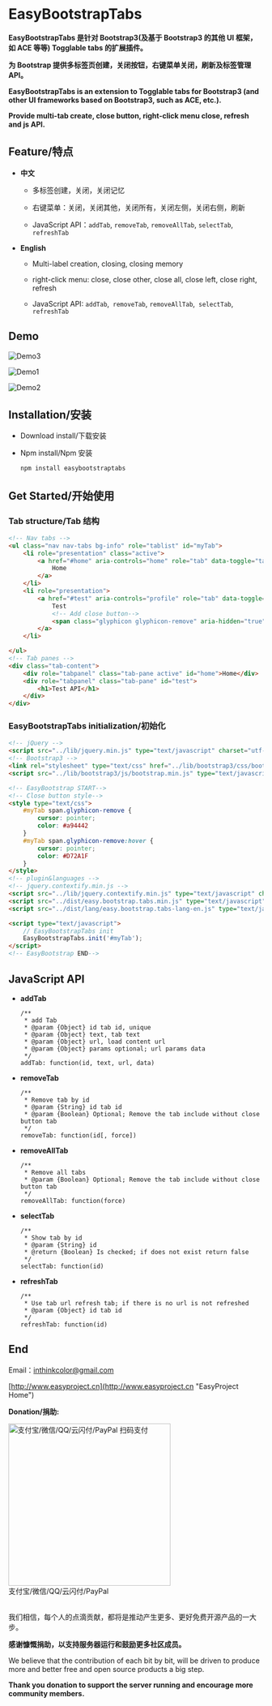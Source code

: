 # EasyBootstrapTabs

**EasyBootstrapTabs 是针对 Bootstrap3(及基于 Bootstrap3 的其他 UI 框架，如 ACE 等等) Togglable tabs 的扩展插件。**

**为 Bootstrap 提供多标签页创建，关闭按钮，右键菜单关闭，刷新及标签管理 API。**


**EasyBootstrapTabs is an extension to Togglable tabs for Bootstrap3 (and other UI frameworks based on Bootstrap3, such as ACE, etc.).**

**Provide multi-tab create, close button, right-click menu close, refresh and js API.**


## Feature/特点

- **中文**

	- 多标签创建，关闭，关闭记忆
	
	- 右键菜单：关闭，关闭其他，关闭所有，关闭左侧，关闭右侧，刷新
	
	- JavaScript API：`addTab`, `removeTab`, `removeAllTab`, `selectTab`, `refreshTab`


- **English**

	- Multi-label creation, closing, closing memory

	- right-click menu: close, close other, close all, close left, close right, refresh

	- JavaScript API: `addTab`,` removeTab`, `removeAllTab`,` selectTab`, `refreshTab`

## Demo

![Demo3](doc/images/demo3.png)

![Demo1](doc/images/demo1.png)

![Demo2](doc/images/demo2.png)

## Installation/安装

- Download install/下载安装

- Npm install/Npm 安装

	```BASH
	npm install easybootstraptabs
	```

## 	Get Started/开始使用

### Tab structure/Tab 结构
```HTML
<!-- Nav tabs -->
<ul class="nav nav-tabs bg-info" role="tablist" id="myTab">
	<li role="presentation" class="active">
		<a href="#home" aria-controls="home" role="tab" data-toggle="tab">
			Home
		</a>
	</li>
	<li role="presentation">
		<a href="#test" aria-controls="profile" role="tab" data-toggle="tab">
			Test 
			<!-- Add close button-->
			<span class="glyphicon glyphicon-remove" aria-hidden="true"></span>
		</a>
	</li>

</ul>
<!-- Tab panes -->
<div class="tab-content">
	<div role="tabpanel" class="tab-pane active" id="home">Home</div>
	<div role="tabpanel" class="tab-pane" id="test">
		<h1>Test API</h1>
	</div>
</div>
```

### EasyBootstrapTabs initialization/初始化 

```HTML
<!-- jQuery -->
<script src="../lib/jquery.min.js" type="text/javascript" charset="utf-8"></script>
<!-- Bootstrap3 -->
<link rel="stylesheet" type="text/css" href="../lib/bootstrap3/css/bootstrap.min.css" />
<script src="../lib/bootstrap3/js/bootstrap.min.js" type="text/javascript" charset="utf-8"></script>

<!-- EasyBootstrap START-->
<!-- Close button style-->
<style type="text/css">
	#myTab span.glyphicon-remove {
		cursor: pointer;
		color: #a94442
	}
	#myTab span.glyphicon-remove:hover {
		cursor: pointer;
		color: #D72A1F
	}
</style>
<!-- plugin&languages -->
<!-- jquery.contextify.min.js -->
<script src="../lib/jquery.contextify.min.js" type="text/javascript" charset="utf-8"></script>
<script src="../dist/easy.bootstrap.tabs.min.js" type="text/javascript" charset="utf-8"></script>
<script src="../dist/lang/easy.bootstrap.tabs-lang-en.js" type="text/javascript" charset="utf-8"></script>

<script type="text/javascript">
	// EasyBootstrapTabs init
	EasyBootstrapTabs.init('#myTab');
</script>
<!-- EasyBootstrap END-->
```	

## JavaScript API


- **addTab**

	```
	/**
	 * add Tab
	 * @param {Object} id tab id, unique
	 * @param {Object} text, tab text
	 * @param {Object} url, load content url
	 * @param {Object} params optional; url params data
	 */
	addTab: function(id, text, url, data)
	```

- **removeTab**
	```
	/**
	 * Remove tab by id
	 * @param {String} id tab id
	 * @param {Boolean} Optional; Remove the tab include without close button tab 
	 */
	removeTab: function(id[, force]) 
	```

- **removeAllTab**

	```
	/**
	 * Remove all tabs
	 * @param {Boolean} Optional; Remove the tab include without close button tab 
	 */
	removeAllTab: function(force) 
	```


- **selectTab**

	```
	/**
	 * Show tab by id
	 * @param {String} id
	 * @return {Boolean} Is checked; if does not exist return false
	 */
	selectTab: function(id)  
	```

- **refreshTab**

	```
	/**
	 * Use tab url refresh tab; if there is no url is not refreshed
	 * @param {Object} id tab id
	 */
	refreshTab: function(id)
	```


## End

Email：<inthinkcolor@gmail.com>

[http://www.easyproject.cn](http://www.easyproject.cn "EasyProject Home")


**Donation/捐助:**

<a href="http://www.easyproject.cn/donation">
<img alt="
支付宝/微信/QQ/云闪付/PayPal 扫码支付" src="http://www.easyproject.cn/thanks/donation.png"  title="支付宝/微信/QQ/云闪付/PayPal 扫码支付"  height="320" width="320"></img></a>
<div>支付宝/微信/QQ/云闪付/PayPal</div>

<br/>

我们相信，每个人的点滴贡献，都将是推动产生更多、更好免费开源产品的一大步。

**感谢慷慨捐助，以支持服务器运行和鼓励更多社区成员。**

We believe that the contribution of each bit by bit, will be driven to produce more and better free and open source products a big step.

**Thank you donation to support the server running and encourage more community members.**


